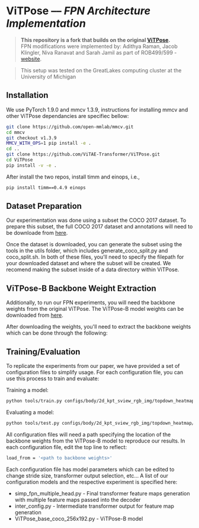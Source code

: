 # ViTPose –– *FPN Architecture Implementation* 

> **This repository is a fork that builds on the original [ViTPose](https://github.com/ViTAE-Transformer/ViTPose).**  
> FPN modifications were implemented by: Adithya Raman, Jacob Klingler, Niva Ranavat and Sarah Jamil as part of ROB499/599 - [website](https://sarahtj.github.io/website/).

> This setup was tested on the GreatLakes computing cluster at the University of Michigan




## Installation

We use PyTorch 1.9.0 and mmcv 1.3.9, instructions for installing mmcv and other ViTPose dependancies are specifiec bellow:
```bash
git clone https://github.com/open-mmlab/mmcv.git
cd mmcv
git checkout v1.3.9
MMCV_WITH_OPS=1 pip install -e .
cd ..
git clone https://github.com/ViTAE-Transformer/ViTPose.git
cd ViTPose
pip install -v -e .
```

After install the two repos, install timm and einops, i.e.,
```bash
pip install timm==0.4.9 einops
```

## Dataset Preparation
Our experimentation was done using a subset the COCO 2017 dataset. To prepare this subset, the full COCO 2017 dataset and annotations will need to be downloade from [here](https://cocodataset.org/#download).

Once the dataset is downloaded, you can generate the subset using the tools in the utils folder, which includes generate_coco_split.py and coco_split.sh. In both of these files, you'll need to specify the filepath for your downloaded dataset and where the subset will be created. We recomend making the subset inside of a data directory within ViTPose.

## ViTPose-B Backbone Weight Extraction
Additionally, to run our FPN experiments, you will need the backbone weights from the original ViTPose. The ViTPose-B model weights can be downloaded from [here](https://onedrive.live.com/?id=E534267B85818129!163&resid=E534267B85818129!163&e=Q1uZKs&migratedtospo=true&redeem=aHR0cHM6Ly8xZHJ2Lm1zL3UvcyFBaW1CZ1lWN0pqVGxnU01qcDFfTnJWM1ZSU21LP2U9UTF1Wktz&cid=e534267b85818129).

After downloading the weights, you'll need to extract the backbone weights which can be done through the following:

## Training/Evaluation
To replicate the experiments from our paper, we have provided a set of configuration files to simplify usage. For each configuration file, you can use this process to train and evaluate:

Training a model:
```bash
python tools/train.py configs/body/2d_kpt_sview_rgb_img/topdown_heatmap/coco/<config file>
```

Evaluating a model:
```bash
python tools/test.py configs/body/2d_kpt_sview_rgb_img/topdown_heatmap/coco/<config file>
```

All configuration files will need a path specifying the location of the backbone weights from the ViTPose-B model to reproduce our results. In each configuration file, edit the top line to reflect:
```bash
load_from = '<path to backbone weights>'
```

Each configuration file has model parameters which can be edited to change stride size, transformer output selection, etc... A list of our configuration models and the respective experiment is specified here:
- simp_fpn_multiple_head.py - Final transformer feature maps generation with multiple feature maps passed into the decoder
- inter_config.py - Intermediate transformer output for feature map generation
- ViTPose_base_coco_256x192.py - ViTPose-B model


